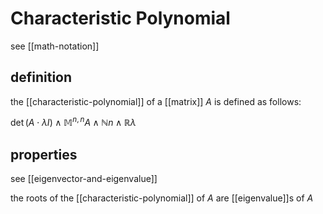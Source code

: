 # Characteristic Polynomial

see [[math-notation]]

## definition

the [[characteristic-polynomial]] of a [[matrix]] $A$ is defined as follows:

$\det (A \cdot \lambda I) \land \mathbb M^{n, n} A \land \mathbb N n \land \mathbb R \lambda$

## properties

see [[eigenvector-and-eigenvalue]]

the roots of the [[characteristic-polynomial]] of $A$ are [[eigenvalue]]s of $A$
